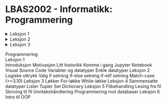 # LBAS2002 - Informatikk: Programmering

<details>
    <summary>Leksjon 1</summary>
    <blockquote>
        <details>
            <summary>Introduksjon</summary>
            <blockquote>
                <details>
                    <summary>Motivasjon</summary>
                    <blockquote>
                        :smile:
                    </blockquote>
                </details>
                <details>
                    <summary>Litt historikk</summary>
                    <blockquote>
                        :smile:
                    </blockquote>
                </details>
                <details>
                    <summary>Komme i gang</summary>
                    <blockquote>
                        <details>
                            <summary>Jupyter Notebook</summary>
                            <blockquote>
                                :smile:
                            </blockquote>
                        </details>
                        <details>
                            <summary>Visual Studio Code</summary>
                            <blockquote>
                                :smile:
                            </blockquote>
                        </details>
                    </blockquote>
                </details>
            </blockquote>
        </details>
        <details>
            <summary>Variabler og datatyper</summary>
            <blockquote>
                <details>
                    <summary>Enkle datatyper</summary>
                    <blockquote>
                        :smile:
                    </blockquote>
                </details>                
            </blockquote>
        </details>
    </blockquote>
</details>

<details>
  <summary>Leksjon 2</summary><blockquote>
  <details>
    <summary>Logiske uttrykk</summary><blockquote>
        :smile:
    </blockquote>
  </details>

  <details>
    <summary>Valg</summary>
    <blockquote>    
        <details>
            <summary>if-setning</summary>
            <blockquote>
                :smile:
            </blockquote>
        </details>
        <details>
            <summary>if-else-setning</summary>
            <blockquote>
                :smile:
            </blockquote>
        </details>
        <details>
            <summary>if-elif-setning</summary>
            <blockquote>
                :smile:
            </blockquote>
        </details>  
    </blockquote>
    </details>

</blockquote></details>

<details><summary>Leksjon 3</summary><blockquote>
  <details><summary>Løkker</summary><blockquote>
    :smile:
  </blockquote></details>
</blockquote></details>



Programmering \
	Leksjon 1 \
		Introduksjon
			Motivasjon
			Litt historikk
			Komme i gang
				Jupyter Notebook
				Visual Source Code
		Variabler og datatyper
			Enkle datatyper
	Leksjon 2
		Logiske uttrykk
		Valg
			if setning
			if-else setning
			if-elif setning
			Match-case (>=3.10)
	Leksjon 3
		Løkker
			For-løkke
			While-løkke
	Leksjon 4
		Sammensatte datatyper
			Lister
			Tupler
			Set
			Dictionary
	Leksjon 5
		Filbehandling
			Lesing fra fil
			Skriving til fil
		Unntakshåndtering
		Programmering mot databaser
	Leksjon 6
		Intro til OOP
